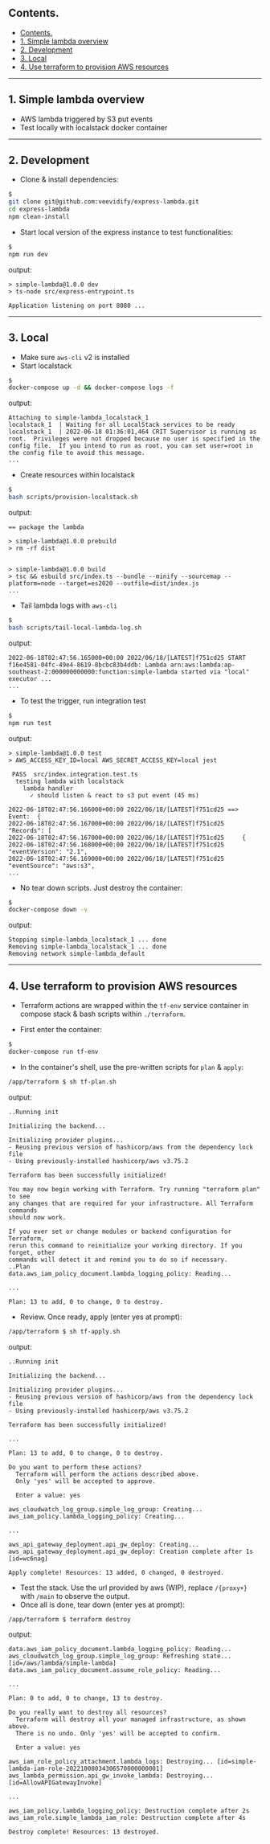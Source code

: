 ## Contents.
- [Contents.](#contents)
- [1. Simple lambda overview](#1-simple-lambda-overview)
- [2. Development](#2-development)
- [3. Local](#3-local)
- [4. Use terraform to provision AWS resources](#4-use-terraform-to-provision-aws-resources)

---
## 1. Simple lambda overview
- AWS lambda triggered by S3 put events
- Test locally with localstack docker container

---
## 2. Development
- Clone & install dependencies:
```sh
$
git clone git@github.com:veevidify/express-lambda.git
cd express-lambda
npm clean-install
```
- Start local version of the express instance to test functionalities:
```sh
$
npm run dev
```
output:
```console
> simple-lambda@1.0.0 dev
> ts-node src/express-entrypoint.ts

Application listening on port 8080 ...
```

---
## 3. Local
- Make sure `aws-cli` v2 is installed
- Start localstack
```sh
$
docker-compose up -d && docker-compose logs -f
```
output:
```console
Attaching to simple-lambda_localstack_1
localstack_1  | Waiting for all LocalStack services to be ready
localstack_1  | 2022-06-18 01:36:01,464 CRIT Supervisor is running as root.  Privileges were not dropped because no user is specified in the config file.  If you intend to run as root, you can set user=root in the config file to avoid this message.
...
```
- Create resources within localstack
```sh
$
bash scripts/provision-localstack.sh
```
output:
```console
== package the lambda

> simple-lambda@1.0.0 prebuild
> rm -rf dist


> simple-lambda@1.0.0 build
> tsc && esbuild src/index.ts --bundle --minify --sourcemap --platform=node --target=es2020 --outfile=dist/index.js
...
```
- Tail lambda logs with `aws-cli`
```sh
$
bash scripts/tail-local-lambda-log.sh
```
output:
```console
2022-06-18T02:47:56.165000+00:00 2022/06/18/[LATEST]f751cd25 START f16e4581-04fc-49e4-8619-8bcbc83b4ddb: Lambda arn:aws:lambda:ap-southeast-2:000000000000:function:simple-lambda started via "local" executor ...
...
```
- To test the trigger, run integration test
```sh
$
npm run test
```
output:
```console
> simple-lambda@1.0.0 test
> AWS_ACCESS_KEY_ID=local AWS_SECRET_ACCESS_KEY=local jest

 PASS  src/index.integration.test.ts
  testing lambda with localstack
    lambda handler
      ✓ should listen & react to s3 put event (45 ms)
```
```
2022-06-18T02:47:56.166000+00:00 2022/06/18/[LATEST]f751cd25 ==> Event:  {
2022-06-18T02:47:56.167000+00:00 2022/06/18/[LATEST]f751cd25   "Records": [
2022-06-18T02:47:56.167000+00:00 2022/06/18/[LATEST]f751cd25     {
2022-06-18T02:47:56.168000+00:00 2022/06/18/[LATEST]f751cd25       "eventVersion": "2.1",
2022-06-18T02:47:56.169000+00:00 2022/06/18/[LATEST]f751cd25       "eventSource": "aws:s3",
...
```
- No tear down scripts. Just destroy the container:
```sh
$
docker-compose down -v
```
output:
```console
Stopping simple-lambda_localstack_1 ... done
Removing simple-lambda_localstack_1 ... done
Removing network simple-lambda_default
```

---
## 4. Use terraform to provision AWS resources
- Terraform actions are wrapped within the `tf-env` service container in compose stack & bash scripts within `./terraform`.

- First enter the container:

```sh
$
docker-compose run tf-env
```
- In the container's shell, use the pre-written scripts for `plan` & `apply`:
```sh
/app/terraform $ sh tf-plan.sh
```
output:
```console
..Running init

Initializing the backend...

Initializing provider plugins...
- Reusing previous version of hashicorp/aws from the dependency lock file
- Using previously-installed hashicorp/aws v3.75.2

Terraform has been successfully initialized!

You may now begin working with Terraform. Try running "terraform plan" to see
any changes that are required for your infrastructure. All Terraform commands
should now work.

If you ever set or change modules or backend configuration for Terraform,
rerun this command to reinitialize your working directory. If you forget, other
commands will detect it and remind you to do so if necessary.
..Plan
data.aws_iam_policy_document.lambda_logging_policy: Reading...

...

Plan: 13 to add, 0 to change, 0 to destroy.
```
- Review. Once ready, apply (enter yes at prompt):
```sh
/app/terraform $ sh tf-apply.sh
```
output:
```console
..Running init

Initializing the backend...

Initializing provider plugins...
- Reusing previous version of hashicorp/aws from the dependency lock file
- Using previously-installed hashicorp/aws v3.75.2

Terraform has been successfully initialized!

...

Plan: 13 to add, 0 to change, 0 to destroy.

Do you want to perform these actions?
  Terraform will perform the actions described above.
  Only 'yes' will be accepted to approve.

  Enter a value: yes
```

```console
aws_cloudwatch_log_group.simple_log_group: Creating...
aws_iam_policy.lambda_logging_policy: Creating...

...

aws_api_gateway_deployment.api_gw_deploy: Creating...
aws_api_gateway_deployment.api_gw_deploy: Creation complete after 1s [id=wc6nag]

Apply complete! Resources: 13 added, 0 changed, 0 destroyed.
```

- Test the stack. Use the url provided by aws (WIP), replace `/{proxy+}` with `/main` to observe the output.
- Once all is done, tear down (enter yes at prompt):
```sh
/app/terraform $ terraform destroy
```
output:
```console
data.aws_iam_policy_document.lambda_logging_policy: Reading...
aws_cloudwatch_log_group.simple_log_group: Refreshing state... [id=/aws/lambda/simple-lambda]
data.aws_iam_policy_document.assume_role_policy: Reading...

...

Plan: 0 to add, 0 to change, 13 to destroy.

Do you really want to destroy all resources?
  Terraform will destroy all your managed infrastructure, as shown above.
  There is no undo. Only 'yes' will be accepted to confirm.

  Enter a value: yes
```

```console
aws_iam_role_policy_attachment.lambda_logs: Destroying... [id=simple-lambda-iam-role-20221008034306570000000001]
aws_lambda_permission.api_gw_invoke_lambda: Destroying... [id=AllowAPIGatewayInvoke]

...

aws_iam_policy.lambda_logging_policy: Destruction complete after 2s
aws_iam_role.simple_lambda_iam_role: Destruction complete after 4s

Destroy complete! Resources: 13 destroyed.
```
